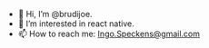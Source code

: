- 👋 Hi, I’m @brudijoe.
- 👀 I’m interested in react native.
- 📫 How to reach me: Ingo.Speckens@gmail.com

<!---
brudijoe/brudijoe is a ✨ special ✨ repository because its `README.md` (this file) appears on your GitHub profile.
You can click the Preview link to take a look at your changes.
--->
